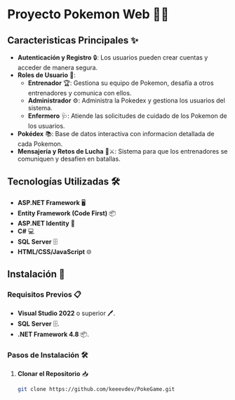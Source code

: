 # Proyecto Pokemon Web 🐱‍👤

## Caracteristicas Principales ✨

- **Autenticación y Registro** 🔒: Los usuarios pueden crear cuentas y acceder de manera segura.
- **Roles de Usuario** 👥:
  - **Entrenador** 🏆: Gestiona su equipo de Pokemon, desafía a otros entrenadores y comunica con ellos.
  - **Administrador** ⚙️: Administra la Pokedex y gestiona los usuarios del sistema.
  - **Enfermero** 🩺: Atiende las solicitudes de cuidado de los Pokemon de los usuarios.
- **Pokédex** 📚: Base de datos interactiva con informacion detallada de cada Pokemon.
- **Mensajería y Retos de Lucha** 💬⚔️: Sistema para que los entrenadores se comuniquen y desafíen en batallas.

## Tecnologías Utilizadas 🛠️

- **ASP.NET Framework** 🖥️
- **Entity Framework (Code First)** 📦
- **ASP.NET Identity** 🔑
- **C#** 💻
- **SQL Server** 🗄️
- **HTML/CSS/JavaScript** 🌐

## Instalación 🚀

### Requisitos Previos 📋

- **Visual Studio 2022** o superior 🖊️.
- **SQL Server** 🗄️.
- **.NET Framework 4.8** 📦.

### Pasos de Instalación 🛠️

1. **Clonar el Repositorio** 📥
   ```bash
   git clone https://github.com/keeevdev/PokeGame.git

